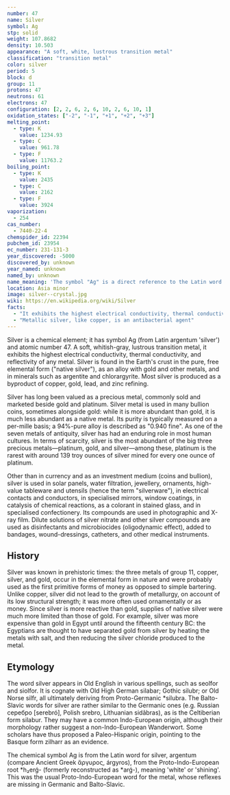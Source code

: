 ```yaml
---
number: 47
name: Silver
symbol: Ag
stp: solid
weight: 107.8682
density: 10.503
appearance: "A soft, white, lustrous transition metal"
classification: "transition metal"
color: silver
period: 5
block: d
group: 11
protons: 47
neutrons: 61
electrons: 47
configuration: [2, 2, 6, 2, 6, 10, 2, 6, 10, 1]
oxidation_states: ["-2", "-1", "+1", "+2", "+3"]
melting_point:
  - type: K
    value: 1234.93
  - type: C
    value: 961.78
  - type: F
    value: 11763.2
boiling_point:
  - type: K
    value: 2435
  - type: C
    value: 2162
  - type: F
    value: 3924
vaporization:
  - 254
cas_number:
  - 7440-22-4
chemspider_id: 22394
pubchem_id: 23954
ec_number: 231-131-3
year_discovered: -5000
discovered_by: unknown
year_named: unknown
named_by: unknown
name_meaning: 'The symbol "Ag" is a direct reference to the Latin word argentum, also meaning "silver".'
location: Asia minor
image: silver--crystal.jpg
wiki: https://en.wikipedia.org/wiki/Silver
facts:
  - "It exhibits the highest electrical conductivity, thermal conductivity, and reflectivity of any metal."
  - "Metallic silver, like copper, is an antibacterial agent"
---
```


Silver is a chemical element; it has symbol Ag (from Latin argentum 'silver') and atomic number 47. A soft, whitish-gray, lustrous transition metal, it exhibits the highest electrical conductivity, thermal conductivity, and reflectivity of any metal. Silver is found in the Earth's crust in the pure, free elemental form ("native silver"), as an alloy with gold and other metals, and in minerals such as argentite and chlorargyrite. Most silver is produced as a byproduct of copper, gold, lead, and zinc refining.

Silver has long been valued as a precious metal, commonly sold and marketed beside gold and platinum. Silver metal is used in many bullion coins, sometimes alongside gold: while it is more abundant than gold, it is much less abundant as a native metal. Its purity is typically measured on a per-mille basis; a 94%-pure alloy is described as "0.940 fine". As one of the seven metals of antiquity, silver has had an enduring role in most human cultures. In terms of scarcity, silver is the most abundant of the big three precious metals—platinum, gold, and silver—among these, platinum is the rarest with around 139 troy ounces of silver mined for every one ounce of platinum.

Other than in currency and as an investment medium (coins and bullion), silver is used in solar panels, water filtration, jewellery, ornaments, high-value tableware and utensils (hence the term "silverware"), in electrical contacts and conductors, in specialised mirrors, window coatings, in catalysis of chemical reactions, as a colorant in stained glass, and in specialised confectionery. Its compounds are used in photographic and X-ray film. Dilute solutions of silver nitrate and other silver compounds are used as disinfectants and microbiocides (oligodynamic effect), added to bandages, wound-dressings, catheters, and other medical instruments.

## History

Silver was known in prehistoric times: the three metals of group 11, copper, silver, and gold, occur in the elemental form in nature and were probably used as the first primitive forms of money as opposed to simple bartering. Unlike copper, silver did not lead to the growth of metallurgy, on account of its low structural strength; it was more often used ornamentally or as money. Since silver is more reactive than gold, supplies of native silver were much more limited than those of gold. For example, silver was more expensive than gold in Egypt until around the fifteenth century BC: the Egyptians are thought to have separated gold from silver by heating the metals with salt, and then reducing the silver chloride produced to the metal.

## Etymology

The word silver appears in Old English in various spellings, such as seolfor and siolfor. It is cognate with Old High German silabar; Gothic silubr; or Old Norse silfr, all ultimately deriving from Proto-Germanic \*silubra. The Balto-Slavic words for silver are rather similar to the Germanic ones (e.g. Russian серебро [serebró], Polish srebro, Lithuanian sidãbras), as is the Celtiberian form silabur. They may have a common Indo-European origin, although their morphology rather suggest a non-Indo-European Wanderwort. Some scholars have thus proposed a Paleo-Hispanic origin, pointing to the Basque form zilharr as an evidence.

The chemical symbol Ag is from the Latin word for silver, argentum (compare Ancient Greek ἄργυρος, árgyros), from the Proto-Indo-European root *h₂erǵ- (formerly reconstructed as *arǵ-), meaning 'white' or 'shining'. This was the usual Proto-Indo-European word for the metal, whose reflexes are missing in Germanic and Balto-Slavic.
